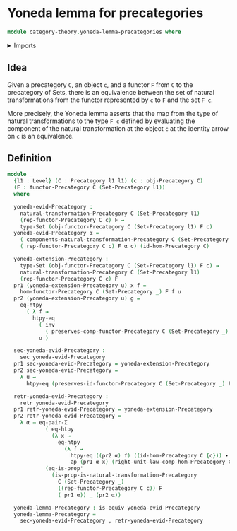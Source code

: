 # Yoneda lemma for precategories

```agda
module category-theory.yoneda-lemma-precategories where
```

<details><summary>Imports</summary>

```agda
open import category-theory.functors-precategories
open import category-theory.natural-transformations-precategories
open import category-theory.precategories
open import category-theory.representable-functors-precategories

open import foundation-core.equality-dependent-pair-types
open import foundation-core.equivalences
open import foundation-core.homotopies
open import foundation-core.identity-types
open import foundation-core.propositions
open import foundation-core.retractions
open import foundation-core.sections

open import foundation.dependent-pair-types
open import foundation.function-extensionality
open import foundation.sets
open import foundation.universe-levels
```

</details>

## Idea

Given a precategory `C`, an object `c`, and a functor `F` from `C` to the
precategory of Sets, there is an equivalence between the set of natural
transformations from the functor represented by `c` to `F` and the set `F c`.

More precisely, the Yoneda lemma asserts that the map from the type of natural
transformations to the type `F c` defined by evaluating the component of the
natural transformation at the object `c` at the identity arrow on `c` is an
equivalence.

## Definition

```agda
module _
  {l1 : Level} (C : Precategory l1 l1) (c : obj-Precategory C)
  (F : functor-Precategory C (Set-Precategory l1))
  where

  yoneda-evid-Precategory :
    natural-transformation-Precategory C (Set-Precategory l1)
    (rep-functor-Precategory C c) F →
    type-Set (obj-functor-Precategory C (Set-Precategory l1) F c)
  yoneda-evid-Precategory α =
    ( components-natural-transformation-Precategory C (Set-Precategory _)
    ( rep-functor-Precategory C c) F α c) (id-hom-Precategory C)

  yoneda-extension-Precategory :
    type-Set (obj-functor-Precategory C (Set-Precategory l1) F c) →
    natural-transformation-Precategory C (Set-Precategory l1)
    (rep-functor-Precategory C c) F
  pr1 (yoneda-extension-Precategory u) x f =
    hom-functor-Precategory C (Set-Precategory _) F f u
  pr2 (yoneda-extension-Precategory u) g =
    eq-htpy
      ( λ f →
        htpy-eq
          ( inv
            ( preserves-comp-functor-Precategory C (Set-Precategory _) F g f))
          u )

  sec-yoneda-evid-Precategory :
    sec yoneda-evid-Precategory
  pr1 sec-yoneda-evid-Precategory = yoneda-extension-Precategory
  pr2 sec-yoneda-evid-Precategory =
    λ u →
      htpy-eq (preserves-id-functor-Precategory C (Set-Precategory _) F c) u

  retr-yoneda-evid-Precategory :
    retr yoneda-evid-Precategory
  pr1 retr-yoneda-evid-Precategory = yoneda-extension-Precategory
  pr2 retr-yoneda-evid-Precategory =
    λ α → eq-pair-Σ
            ( eq-htpy
              (λ x →
                eq-htpy
                  (λ f →
                    htpy-eq ((pr2 α) f) ((id-hom-Precategory C {c})) ∙
                    ap (pr1 α x) (right-unit-law-comp-hom-Precategory C f) )))
            (eq-is-prop'
              (is-prop-is-natural-transformation-Precategory
                C (Set-Precategory _)
                ((rep-functor-Precategory C c)) F
                ( pr1 α)) _ (pr2 α))

  yoneda-lemma-Precategory : is-equiv yoneda-evid-Precategory
  yoneda-lemma-Precategory =
    sec-yoneda-evid-Precategory , retr-yoneda-evid-Precategory
```
